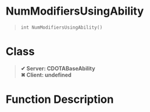 # NumModifiersUsingAbility
> `int NumModifiersUsingAbility()`
# Class
> __✔ Server: CDOTABaseAbility__  
> __✖ Client: undefined__  
# Function Description

